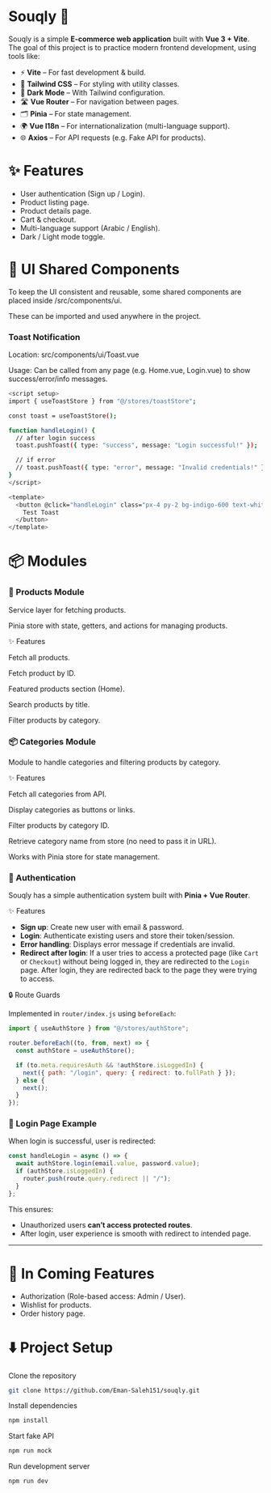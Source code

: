 # Souqly 🛒

Souqly is a simple **E-commerce web application** built with **Vue 3 + Vite**.  
The goal of this project is to practice modern frontend development, using tools like:

- ⚡ **Vite** – For fast development & build.
- 🎨 **Tailwind CSS** – For styling with utility classes.
- 🌙 **Dark Mode** – With Tailwind configuration.
- 🛣️ **Vue Router** – For navigation between pages.
- 🗂️ **Pinia** – For state management.
- 🌍 **Vue I18n** – For internationalization (multi-language support).
- 🌐 **Axios** – For API requests (e.g. Fake API for products).


# ✨ Features 

- User authentication (Sign up / Login).
- Product listing page.
- Product details page.
- Cart & checkout.
- Multi-language support (Arabic / English).
- Dark / Light mode toggle.


# 📂 UI Shared Components

To keep the UI consistent and reusable, some shared components are placed inside /src/components/ui.

These can be imported and used anywhere in the project.

### Toast Notification 
Location: src/components/ui/Toast.vue

Usage: Can be called from any page (e.g. Home.vue, Login.vue) to show success/error/info messages.

```bash
<script setup>
import { useToastStore } from "@/stores/toastStore";

const toast = useToastStore();

function handleLogin() {
  // after login success
  toast.pushToast({ type: "success", message: "Login successful!" });

  // if error
  // toast.pushToast({ type: "error", message: "Invalid credentials!" });
}
</script>

<template>
  <button @click="handleLogin" class="px-4 py-2 bg-indigo-600 text-white rounded">
    Test Toast
  </button>
</template>
```


# 📦 Modules
### 🛒 Products Module
Service layer for fetching products.

Pinia store with state, getters, and actions for managing products.

✨ Features

Fetch all products.

Fetch product by ID.

Featured products section (Home).

Search products by title.

Filter products by category.

### 📦 Categories Module
Module to handle categories and filtering products by category.

✨ Features

Fetch all categories from API.

Display categories as buttons or links.

Filter products by category ID.

Retrieve category name from store (no need to pass it in URL).

Works with Pinia store for state management.

### 🔐 Authentication 

Souqly has a simple authentication system built with **Pinia + Vue Router**.

✨ Features

* **Sign up**: Create new user with email & password.
* **Login**: Authenticate existing users and store their token/session.
* **Error handling**: Displays error message if credentials are invalid.
* **Redirect after login**: If a user tries to access a protected page (like `Cart` or `Checkout`) without being logged in, they are redirected to the `Login` page.
  After login, they are redirected back to the page they were trying to access.

🔒 Route Guards

Implemented in `router/index.js` using `beforeEach`:

```js
import { useAuthStore } from "@/stores/authStore";

router.beforeEach((to, from, next) => {
  const authStore = useAuthStore();

  if (to.meta.requiresAuth && !authStore.isLoggedIn) {
    next({ path: "/login", query: { redirect: to.fullPath } });
  } else {
    next();
  }
});
```

### 🔑 Login Page Example

When login is successful, user is redirected:

```js
const handleLogin = async () => {
  await authStore.login(email.value, password.value);
  if (authStore.isLoggedIn) {
    router.push(route.query.redirect || "/");
  }
};
```

This ensures:

* Unauthorized users **can’t access protected routes**.
* After login, user experience is smooth with redirect to intended page.

---

# 🚀 In Coming Features

- Authorization (Role-based access: Admin / User).
- Wishlist for products.
- Order history page.



# ⬇️ Project Setup

Clone the repository
```bash
git clone https://github.com/Eman-Saleh151/souqly.git
```

Install dependencies
```bash
npm install
```

Start fake API
```bash
npm run mock
```

Run development server
```bash
npm run dev
```
